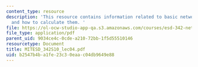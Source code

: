 ```yaml
---
content_type: resource
description: 'This resource contains information related to basic network properties
  and how to calculate them. '
file: https://ol-ocw-studio-app-qa.s3.amazonaws.com/courses/esd-342-network-representations-of-complex-engineering-systems-spring-2010/b2547b4ba1fe23c30eaac04db9649e88_MITESD_342S10_lec04.pdf
file_type: application/pdf
parent_uid: 9034ce4c-0cde-a210-72bb-1f5d55510146
resourcetype: Document
title: MITESD_342S10_lec04.pdf
uid: b2547b4b-a1fe-23c3-0eaa-c04db9649e88
---
```

